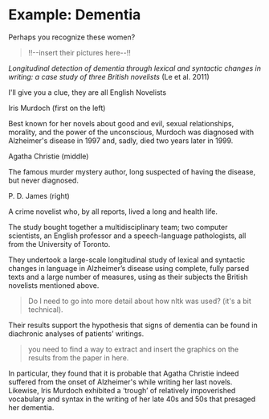# Example: Dementia

Perhaps you recognize these women?


> !!--insert their pictures here--!!

*Longitudinal detection of dementia through lexical and syntactic changes in writing: a case study of three British novelists* (Le et al. 2011)

I'll give you a clue, they are all English Novelists

Iris Murdoch (first on the left)

Best known for her novels about good and evil, sexual relationships, morality, and the power of the unconscious, Murdoch was diagnosed with Alzheimer's disease in 1997 and, sadly, died two years later in 1999.

Agatha Christie (middle)

The famous murder mystery author, long suspected of having the disease, but never diagnosed.

P. D. James (right)

A crime novelist who, by all reports, lived a long and health life.

The study bought together a multidisciplinary team; two computer scientists, an English professor and a speech-language pathologists, all from the University of Toronto.

They undertook a large-scale longitudinal study of lexical and syntactic changes in language in Alzheimer’s disease using complete, fully parsed texts and a large
number of measures, using as their subjects the British novelists mentioned above. 

> Do I need to go into more detail about how nltk was used? (it's a bit technical).

Their results support the hypothesis that signs of dementia can be found in diachronic analyses of patients’ writings.


> you need to find a way to extract and insert the graphics on the results from the paper in here.


In particular, they found that it is probable that Agatha Christie indeed suffered from the onset of Alzheimer's while writing her last novels. Likewise, Iris Murdoch exhibited a ‘trough’ of relatively impoverished vocabulary and syntax in the writing of her late 40s and 50s that presaged her dementia.



 


